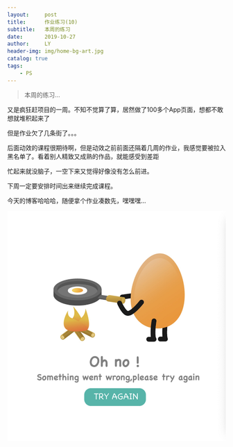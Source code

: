 ```yaml
---
layout:     post
title:      作业练习(10)
subtitle:   本周的练习
date:       2019-10-27
author:     LY
header-img: img/home-bg-art.jpg
catalog: true
tags:
    - PS
---
```


> 本周的练习... 

又是疯狂赶项目的一周。不知不觉算了算，居然做了100多个App页面，想都不敢想就堆积起来了

但是作业欠了几条街了。。。

后面动效的课程很期待啊，但是动效之前前面还隔着几周的作业，我感觉要被拉入黑名单了。看着别人精致又成熟的作品，就能感受到差距

忙起来就没脑子，一空下来又觉得好像没有怎么前进。

下周一定要安排时间出来继续完成课程。

今天的博客哈哈哈，随便拿个作业凑数先，嘿嘿嘿...


![](/img/2019102701.png)





